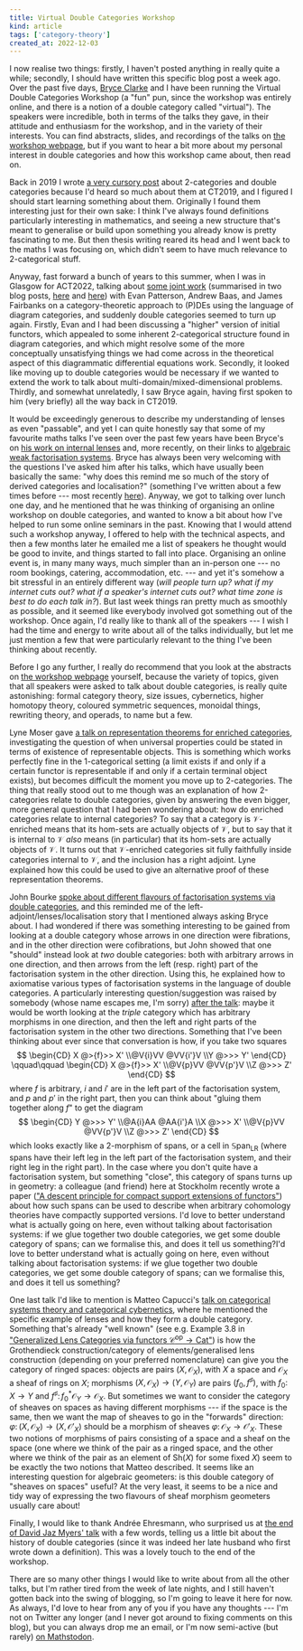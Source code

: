 ```yaml
---
title: Virtual Double Categories Workshop
kind: article
tags: ['category-theory']
created_at: 2022-12-03
---
```


I now realise two things: firstly, I haven't posted anything in really quite a while; secondly, I should have written this specific blog post a week ago.
Over the past five days, [Bryce Clarke](https://bryceclarke.github.io) and I have been running the Virtual Double Categories Workshop (a "fun" pun, since the workshop was entirely online, and there is a notion of a double category called "virtual").
The speakers were incredible, both in terms of the talks they gave, in their attitude and enthusiasm for the workshop, and in the variety of their interests.
You can find abstracts, slides, and recordings of the talks on [the workshop webpage](https://bryceclarke.github.io/virtual-double-categories-workshop/), but if you want to hear a bit more about my personal interest in double categories and how this workshop came about, then read on.

<!-- more -->

Back in 2019 I wrote [a very cursory post](https://thosgood.com/blog/2019/07/15/more-than-one-less-than-three/) about 2-categories and double categories because I'd heard so much about them at CT2019, and I figured I should start learning something about them.
Originally I found them interesting just for their own sake: I think I've always found definitions particularly interesting in mathematics, and seeing a new structure that's meant to generalise or build upon something you already know is pretty fascinating to me.
But then thesis writing reared its head and I went back to the maths I was focusing on, which didn't seem to have much relevance to 2-categorical stuff.

Anyway, fast forward a bunch of years to this summer, when I was in Glasgow for ACT2022, talking about [some joint work](https://doi.org/10.3934/mine.2023036) (summarised in two blog posts, [here](https://topos.site/blog/2022/04/diagrammatic-equations-and-multiphysics-part-1/) and [here](https://topos.site/blog/2022/04/diagrammatic-equations-and-multiphysics-part-2/)) with Evan Patterson, Andrew Baas, and James Fairbanks on a category-theoretic approach to (P)DEs using the language of diagram categories, and suddenly double categories seemed to turn up again.
Firstly, Evan and I had been discussing a "higher" version of initial functors, which appealed to some inherent 2-categorical structure found in diagram categories, and which might resolve some of the more conceptually unsatisfying things we had come across in the theoretical aspect of this diagrammatic differential equations work.
Secondly, it looked like moving up to double categories would be necessary if we wanted to extend the work to talk about multi-domain/mixed-dimensional problems.
Thirdly, and somewhat unrelatedly, I saw Bryce again, having first spoken to him (very briefly) all the way back in CT2019.

It would be exceedingly generous to describe my understanding of lenses as even "passable", and yet I can quite honestly say that some of my favourite maths talks I've seen over the past few years have been Bryce's on [his work on internal lenses](https://arxiv.org/abs/2009.06835) and, more recently, on their links to [algebraic weak factorisation systems](https://www.youtube.com/watch?v=UyBz2uS7Ark).
Bryce has always been very welcoming with the questions I've asked him after his talks, which have usually been basically the same: "why does this remind me so much of the story of derived categories and localisation?" (something I've written about a few times before --- most recently [here](https://topos.site/blog/2021/11/left-adjoints-lenses-and-localisation/)).
Anyway, we got to talking over lunch one day, and he mentioned that he was thinking of organising an online workshop on double categories, and wanted to know a bit about how I've helped to run some online seminars in the past.
Knowing that I would attend such a workshop anyway, I offered to help with the technical aspects, and then a few months later he emailed me a list of speakers he thought would be good to invite, and things started to fall into place.
Organising an online event is, in many many ways, much simpler than an in-person one --- no room bookings, catering, accommodation, etc. --- and yet it's somehow a bit stressful in an entirely different way (*will people turn up?* *what if my internet cuts out?* *what if a speaker's internet cuts out?* *what time zone is best to do each talk in?*).
But last week things ran pretty much as smoothly as possible, and it seemed like everybody involved got something out of the workshop.
Once again, I'd really like to thank all of the speakers --- I wish I had the time and energy to write about all of the talks individually, but let me just mention a few that were particularly relevant to the thing I've been thinking about recently.

Before I go any further, I really do recommend that you look at the abstracts on [the workshop webpage](https://bryceclarke.github.io/virtual-double-categories-workshop/) yourself, because the variety of topics, given that all speakers were asked to talk about double categories, is really quite astonishing: formal category theory, size issues, cybernetics, higher homotopy theory, coloured symmetric sequences, monoidal things, rewriting theory, and operads, to name but a few.

Lyne Moser gave [a talk on representation theorems for enriched categories](https://www.youtube.com/watch?v=RBngz7WXaJw), investigating the question of when universal properties could be stated in terms of existence of representable objects.
This is something which works perfectly fine in the 1-categorical setting (a limit exists if and only if a certain functor is representable if and only if a certain terminal object exists), but becomes difficult the moment you move up to 2-categories.
The thing that really stood out to me though was an explanation of how 2-categories relate to double categories, given by answering the even bigger, more general question that I had been wondering about: how do enriched categories relate to internal categories?
To say that a category is $\mathcal{V}$-enriched means that its hom-sets are actually objects of $\mathcal{V}$, but to say that it is internal to $\mathcal{V}$ *also* means (in particular) that its hom-sets are actually objects of $\mathcal{V}$.
It turns out that $\mathcal{V}$-enriched categories sit fully faithfully inside categories internal to $\mathcal{V}$, and the inclusion has a right adjoint.
Lyne explained how this could be used to give an alternative proof of these representation theorems.

John Bourke [spoke about different flavours of factorisation systems via double categories](https://www.youtube.com/watch?v=Zz8NXrDzac4), and this reminded me of the left-adjoint/lenses/localisation story that I mentioned always asking Bryce about.
I had wondered if there was something interesting to be gained from looking at a double category whose arrows in one direction were fibrations, and in the other direction were cofibrations, but John showed that one "should" instead look at *two* double categories: both with arbitrary arrows in one direction, and then arrows from the left (resp. right) part of the factorisation system in the other direction.
Using this, he explained how to axiomatise various types of factorisation systems in the language of double categories.
A particularly interesting question/suggestion was raised by somebody (whose name escapes me, I'm sorry) [after the talk](https://youtu.be/Zz8NXrDzac4?t=3300): maybe it would be worth looking at the *triple* category which has arbitrary morphisms in one direction, and then the left and right parts of the factorisation system in the other two directions.
Something that I've been thinking about ever since that conversation is how, if you take two squares
$$
  \begin{CD}
    X @>{f}>> X'
  \\@V{i}VV @VV{i'}V
  \\Y @>>> Y'
  \end{CD}
  \qquad\qquad
  \begin{CD}
    X @>{f}>> X'
  \\@V{p}VV @VV{p'}V
  \\Z @>>> Z'
  \end{CD}
$$
where $f$ is arbitrary, $i$ and $i'$ are in the left part of the factorisation system, and $p$ and $p'$ in the right part, then you can think about "gluing them together along $f$" to get the diagram
$$
  \begin{CD}
    Y @>>> Y'
  \\@A{i}AA @AA{i'}A
  \\X @>>> X'
  \\@V{p}VV @VV{p'}V
  \\Z @>>> Z'
  \end{CD}
$$
which looks exactly like a 2-morphism of spans, or a cell in $\mathbb{S}\mathrm{pan}_{\mathrm{LR}}$ (where spans have their left leg in the left part of the factorisation system, and their right leg in the right part).
In the case where you don't quite have a factorisation system, but something "close", this category of spans turns up in geometry: a colleague (and friend) here at Stockholm recently wrote a paper (["A descent principle for compact support extensions of functors"](https://arxiv.org/abs/2204.08968)) about how such spans can be used to describe when arbitrary cohomology theories have compactly supported versions.
I'd love to better understand what is actually going on here, even without talking about factorisation systems: if we glue together two double categories, we get some double category of spans; can we formalise this, and does it tell us something?I'd love to better understand what is actually going on here, even without talking about factorisation systems: if we glue together two double categories, we get some double category of spans; can we formalise this, and does it tell us something?

One last talk I'd like to mention is Matteo Capucci's [talk on categorical systems theory and categorical cybernetics](https://www.youtube.com/watch?v=wtgfyjFIHBQ), where he mentioned the specific example of lenses and how they form a double category.
Something that's already "well known" (see e.g. Example 3.8 in ["Generalized Lens Categories via functors $\mathcal{C}^\mathrm{op}\to\mathsf{Cat}$"](https://arxiv.org/abs/1908.02202)) is how the Grothendieck construction/category of elements/generalised lens construction (depending on your preferred nomenclature) can give you the category of ringed spaces: objects are pairs $(X,\mathcal{O}_X)$, with $X$ a space and $\mathcal{O}_X$ a sheaf of rings on $X$; morphisms $(X,\mathcal{O}_X)\to(Y,\mathcal{O}_Y)$ are pairs $(f_0,f^\sharp)$, with $f_0\colon X\to Y$ and $f^\sharp\colon f_0^*\mathcal{O}_Y\to\mathcal{O}_X$.
But sometimes we want to consider the category of sheaves on spaces as having different morphisms --- if the space is the same, then we want the map of sheaves to go in the "forwards" direction: $\varphi\colon(X,\mathcal{O}_X)\to(X,\mathcal{O}'_X)$ should be a morphism of sheaves $\varphi\colon\mathcal{O}_X\to\mathcal{O}'_X$.
These two notions of morphisms of pairs consisting of a space and a sheaf on the space (one where we think of the pair as a ringed space, and the other where we think of the pair as an element of $\mathsf{Sh}(X)$ for some fixed $X$) seem to be exactly the two notions that Matteo described.
It seems like an interesting question for algebraic geometers: is this double category of "sheaves on spaces" useful?
At the very least, it seems to be a nice and tidy way of expressing the two flavours of sheaf morphism geometers usually care about!

Finally, I would like to thank Andrée Ehresmann, who surprised us at [the end of David Jaz Myers' talk](https://www.youtube.com/watch?v=zB_ifewP8Yk) with a few words, telling us a little bit about the history of double categories (since it was indeed her late husband who first wrote down a definition).
This was a lovely touch to the end of the workshop.

There are so many other things I would like to write about from all the other talks, but I'm rather tired from the week of late nights, and I still haven't gotten back into the swing of blogging, so I'm going to leave it here for now.
As always, I'd love to hear from any of you if you have any thoughts --- I'm not on Twitter any longer (and I never got around to fixing comments on this blog), but you can always drop me an email, or I'm now semi-active (but rarely) [on Mathstodon](https://mathstodon.xyz/@thosgood).
